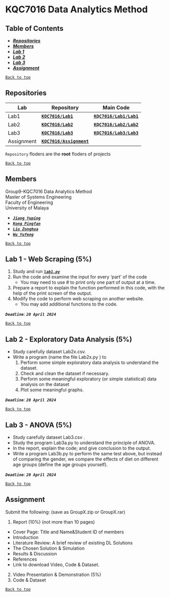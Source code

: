 # KQC7016 Data Analytics Method
  
## Table of Contents
 * [***Repositories***](#Repositories)
 * [***Members***](#Members)
 * [***Lab 1***](#lab-1---web-scraping-5)
 * [***Lab 2***](#lab-2---exploratory-data-analysis-5)
 * [***Lab 3***](#lab-3---anova-5)
 * [***Assignment***](#Assignment)
  
[`Back to top`](#kqc7016-data-analytics-method)
  
## Repositories
|Lab|Repository|Main Code|
| ---------- | -----------| -----------|
|Lab1|[**`KQC7016/Lab1`**](https://github.com/KQC7016/Lab1)|[**`KQC7016/Lab1/Lab1`**](https://github.com/KQC7016/Lab1/Lab1)|
|Lab2|[**`KQC7016/Lab2`**](https://github.com/KQC7016/Lab2)|[**`KQC7016/Lab2/Lab2`**](https://github.com/KQC7016/Lab2/Lab2)|
|Lab3|[**`KQC7016/Lab3`**](https://github.com/KQC7016/Lab3)|[**`KQC7016/Lab3/Lab3`**](https://github.com/KQC7016/Lab3/Lab3)|
|Assignment|[**`KQC7016/Assignment`**](https://github.com/KQC7016/Assignment)||

`Repository` floders are the **root** floders of projects
  
  
[`Back to top`](#kqc7016-data-analytics-method)
  
## Members
Group9-KQC7016 Data Analytics Method  
Master of Systems Engineering  
Faculty of Engineering  
University of Malaya  
 * [***`Jiang Yuping`***](https://github.com/Catheriny)
 * [***`Kong Pingfan`***](https://github.com/KongPingfanCHN)
 * [***`Liu Zonghua`***](https://github.com/18612087128)
 * [***`Wu Yufeng`***](https://github.com/1756604347)
  
[`Back to top`](#kqc7016-data-analytics-method)
  
## Lab 1 - Web Scraping (5%)
  
1. Study and run [***`lab1.py`***](/lab1.py)
2. Run the code and examine the input for every ‘part’ of the code
   * You may need to use # to print only one part of output at a time.
3. Prepare a report to explain the function performed in this code, with the help of the print screen of the output.
4. Modify the code to perform web scraping on another website.
   * You may add additional functions to the code.
  
***`Deadline`***: ***`20 April 2024`***
  
[`Back to top`](#kqc7016-data-analytics-method)
  
## Lab 2 - Exploratory Data Analysis (5%)
* Study carefully dataset Lab2x.csv.
* Write a program (name the file Lab2x.py ) to
   1. Perform some simple exploratory data analysis to understand the dataset.
   2. Check and clean the dataset if necessary.
   3. Perform some meaningful exploratory (or simple statistical) data analysis on the dataset
   4. Plot some meaningful graphs.
  
***`Deadline`***: ***`20 April 2024`***
  
[`Back to top`](#kqc7016-data-analytics-method)
  
## Lab 3 - ANOVA (5%)
  
* Study carefully dataset Lab3.csv .
* Study the program Lab3a.py to understand the principle of ANOVA.
* In the report, explain the code; and give conclusion to the output.
* Write a program Lab3b.py to perform the same test above, but instead of comparing the gender, we compare the effects of diet on different age groups (define the age groups yourself).
  
***`Deadline`***: ***`20 April 2024`***
  
[`Back to top`](#-KQC7016-Data-Analytics-Method)
  
## Assignment
  
Submit the following: (save as GroupX.zip or GroupX.rar)
1. Report (10%) (not more than 10 pages)
  * Cover Page: Title and Name&Student ID of members
  * Introduction
  * Literature Review: A brief review of existing DL Solutions
  * The Chosen Solution & Simulation
  * Results & Discussion
  * References
  * Link to download Video, Code & Dataset.
2. Video Presentation & Demonstration (5%)
3. Code & Dataset
  
[`Back to top`](#kqc7016-data-analytics-method)
  
